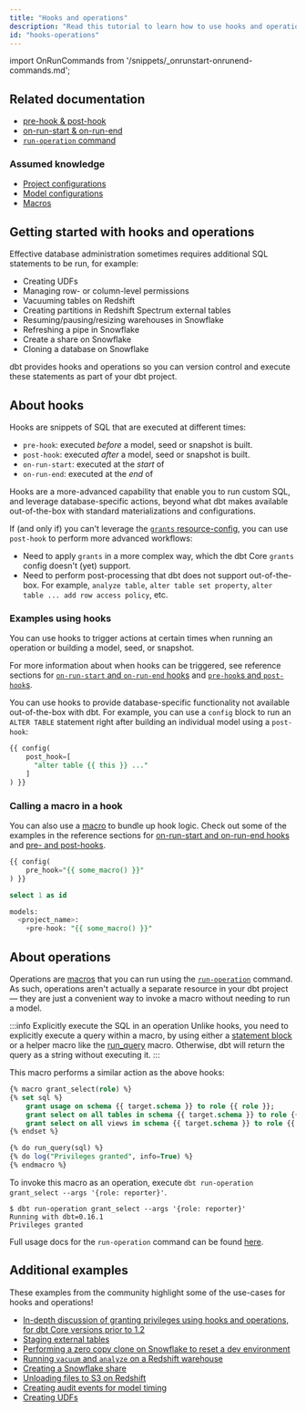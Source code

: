 ```yaml
---
title: "Hooks and operations"
description: "Read this tutorial to learn how to use hooks and operations when building in dbt."
id: "hooks-operations"
---
```


import OnRunCommands from '/snippets/_onrunstart-onrunend-commands.md';

## Related documentation
* [pre-hook & post-hook](/reference/resource-configs/pre-hook-post-hook)
* [on-run-start & on-run-end](/reference/project-configs/on-run-start-on-run-end)
* [`run-operation` command](/reference/commands/run-operation)

### Assumed knowledge
* [Project configurations](/reference/dbt_project.yml.md)
* [Model configurations](/reference/model-configs)
* [Macros](/docs/build/jinja-macros#macros)

## Getting started with hooks and operations

Effective database administration sometimes requires additional SQL statements to be run, for example:
- Creating UDFs
- Managing row- or column-level permissions
- Vacuuming tables on Redshift
- Creating partitions in Redshift Spectrum external tables
- Resuming/pausing/resizing warehouses in Snowflake
- Refreshing a pipe in Snowflake
- Create a share on Snowflake
- Cloning a database on Snowflake

dbt provides hooks and operations so you can version control and execute these statements as part of your dbt project.

## About hooks

Hooks are snippets of SQL that are executed at different times:
  * `pre-hook`: executed _before_ a model, seed or snapshot is built.
  * `post-hook`: executed _after_ a model, seed or snapshot is built.
  * `on-run-start`: executed at the _start_ of <OnRunCommands/>
  * `on-run-end`: executed at the _end_ of <OnRunCommands/>

Hooks are a more-advanced capability that enable you to run custom SQL, and leverage database-specific actions, beyond what dbt makes available out-of-the-box with standard materializations and configurations.

<Snippet path="hooks-to-grants" />

If (and only if) you can't leverage the [`grants` resource-config](/reference/resource-configs/grants), you can use `post-hook` to perform more advanced workflows:

* Need to apply `grants` in a more complex way, which the dbt Core `grants` config doesn't (yet) support.
* Need to perform post-processing that dbt does not support out-of-the-box. For example, `analyze table`, `alter table set property`, `alter table ... add row access policy`, etc.

### Examples using hooks

You can use hooks to trigger actions at certain times when running an operation or building a model, seed, or snapshot.

For more information about when hooks can be triggered, see reference sections for [`on-run-start` and `on-run-end` hooks](/reference/project-configs/on-run-start-on-run-end) and [`pre-hook`s and `post-hook`s](/reference/resource-configs/pre-hook-post-hook).

You can use hooks to provide database-specific functionality not available out-of-the-box with dbt. For example, you can use a `config` block to run an `ALTER TABLE` statement right after building an individual model using a `post-hook`:

<File name='models/<model_name>.sql'>

```sql
{{ config(
    post_hook=[
      "alter table {{ this }} ..."
    ]
) }}
```

</File>


### Calling a macro in a hook

You can also use a [macro](/docs/build/jinja-macros#macros) to bundle up hook logic. Check out some of the examples in the reference sections for [on-run-start and on-run-end hooks](/reference/project-configs/on-run-start-on-run-end) and [pre- and post-hooks](/reference/resource-configs/pre-hook-post-hook).

<File name='models/<model_name>.sql'>

```sql
{{ config(
    pre_hook="{{ some_macro() }}"
) }}

select 1 as id
```

</File>

<File name='dbt_project.yml'>

```sql
models:
  <project_name>:
    +pre-hook: "{{ some_macro() }}"
```

</File>

## About operations

Operations are [macros](/docs/build/jinja-macros#macros) that you can run using the [`run-operation`](/reference/commands/run-operation) command. As such, operations aren't actually a separate resource in your dbt project — they are just a convenient way to invoke a macro without needing to run a model.

:::info Explicitly execute the SQL in an operation
Unlike hooks, you need to explicitly execute a query within a macro, by using either a [statement block](/reference/dbt-jinja-functions/statement-blocks) or a helper macro like the [run_query](/reference/dbt-jinja-functions/run_query) macro. Otherwise, dbt will return the query as a string without executing it.
:::

This macro performs a similar action as the above hooks:

<File name='macros/grant_select.sql'>

```sql
{% macro grant_select(role) %}
{% set sql %}
    grant usage on schema {{ target.schema }} to role {{ role }};
    grant select on all tables in schema {{ target.schema }} to role {{ role }};
    grant select on all views in schema {{ target.schema }} to role {{ role }};
{% endset %}

{% do run_query(sql) %}
{% do log("Privileges granted", info=True) %}
{% endmacro %}

```

</File>

To invoke this macro as an operation, execute `dbt run-operation grant_select --args '{role: reporter}'`.

```
$ dbt run-operation grant_select --args '{role: reporter}'
Running with dbt=0.16.1
Privileges granted

```

Full usage docs for the `run-operation` command can be found [here](/reference/commands/run-operation).


## Additional examples

These examples from the community highlight some of the use-cases for hooks and operations!

* [In-depth discussion of granting privileges using hooks and operations, for dbt Core versions prior to 1.2](https://discourse.getdbt.com/t/the-exact-grant-statements-we-use-in-a-dbt-project/430)
* [Staging external tables](https://github.com/dbt-labs/dbt-external-tables)
* [Performing a zero copy clone on Snowflake to reset a dev environment](https://discourse.getdbt.com/t/creating-a-dev-environment-quickly-on-snowflake/1151/2)
* [Running `vacuum` and `analyze` on a Redshift warehouse](https://github.com/dbt-labs/redshift/tree/0.2.3/#redshift_maintenance_operation-source)
* [Creating a Snowflake share](https://discourse.getdbt.com/t/how-drizly-is-improving-collaboration-with-external-partners-using-dbt-snowflake-shares/1110)
* [Unloading files to S3 on Redshift](https://github.com/dbt-labs/redshift/tree/0.2.3/#unload_table-source)
* [Creating audit events for model timing](https://github.com/dbt-labs/dbt-event-logging)
* [Creating UDFs](https://discourse.getdbt.com/t/using-dbt-to-manage-user-defined-functions/18)
